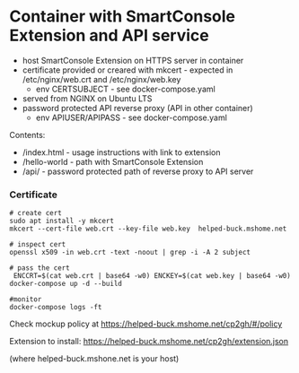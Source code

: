 # Container with SmartConsole Extension and API service

- host SmartConsole Extension on HTTPS server in container
- certificate provided or creared with mkcert - expected in /etc/nginx/web.crt and /etc/nginx/web.key
    - env CERTSUBJECT - see docker-compose.yaml
- served from NGINX on Ubuntu LTS
- password protected API reverse proxy (API in other container)
    - env APIUSER/APIPASS - see docker-compose.yaml

Contents:
* /index.html - usage instructions with link to extension
* /hello-world - path with SmartConsole Extension
* /api/ - password protected path of reverse proxy to API server

### Certificate

```shell
# create cert
sudo apt install -y mkcert
mkcert --cert-file web.crt --key-file web.key  helped-buck.mshome.net

# inspect cert
openssl x509 -in web.crt -text -noout | grep -i -A 2 subject

# pass the cert
 ENCCRT=$(cat web.crt | base64 -w0) ENCKEY=$(cat web.key | base64 -w0) docker-compose up -d --build

#monitor 
docker-compose logs -ft

```

Check mockup policy at https://helped-buck.mshome.net/cp2gh/#/policy

Extension to install: https://helped-buck.mshome.net/cp2gh/extension.json

(where helped-buck.mshone.net is your host)

